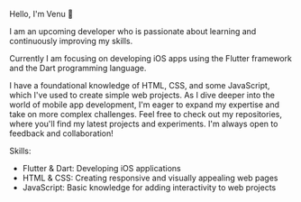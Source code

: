 Hello, I'm Venu 👋

I am an upcoming developer who is passionate about learning and continuously improving my skills. 

Currently I am focusing on developing iOS apps using the Flutter framework and the Dart programming language. 

I have a foundational knowledge of HTML, CSS, and some JavaScript, which I've used to create simple web projects. As I dive deeper into the world of mobile app development, 
I'm eager to expand my expertise and take on more complex challenges. Feel free to check out my repositories, 
where you'll find my latest projects and experiments. I'm always open to feedback and collaboration!

Skills:
- Flutter & Dart: Developing iOS applications
- HTML & CSS: Creating responsive and visually appealing web pages
- JavaScript: Basic knowledge for adding interactivity to web projects
<!---
venu21-dev/venu21-dev is a ✨ special ✨ repository because its `README.md` (this file) appears on your GitHub profile.
You can click the Preview link to take a look at your changes.
--->
